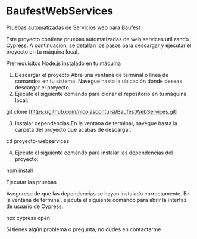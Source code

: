 # BaufestWebServices
Pruebas automatizadas de Servicios web para Baufest

Este proyecto contiene pruebas automatizadas de web services utilizando Cypress. A continuación, se detallan los pasos para descargar y ejecutar el proyecto en tu máquina local.

Prerrequisitos
Node.js instalado en tu máquina

1. Descargar el proyecto
Abre una ventana de terminal o línea de comandos en tu sistema.
Navegue hasta la ubicación donde deseas descargar el proyecto.
2. Ejecute el siguiente comando para clonar el repositorio en tu máquina local:
   
git clone [https://github.com/nicolascontursi/BaufestWebServices.git]

3. Instalar dependencias
En la ventana de terminal, navegue hasta la carpeta del proyecto que acabas de descargar.

cd proyecto-webservices

4. Ejecute el siguiente comando para instalar las dependencias del proyecto:

npm install



Ejecutar las pruebas

Asegurese de que las dependencias se hayan instalado correctamente.
En la ventana de terminal, ejecuta el siguiente comando para abrir la interfaz de usuario de Cypress:

npx cypress open

Si tienes algún problema o pregunta, no dudes en contactarme

